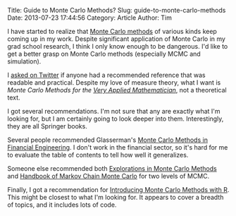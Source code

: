 Title: Guide to Monte Carlo Methods?
Slug: guide-to-monte-carlo-methods
Date: 2013-07-23 17:44:56
Category: Article
Author: Tim

I have started to realize that [Monte Carlo methods](http://en.wikipedia.org/wiki/Monte_Carlo_method) of various kinds keep coming up in my work. Despite significant application of Monte Carlo in my grad school research, I think I only know enough to be dangerous. I'd like to get a better grasp on Monte Carlo methods (especially MCMC and simulation).

I [asked on Twitter](https://twitter.com/tdhopper/status/359642533950787585) if anyone had a recommended reference that was readable and practical. Despite my love of measure theory, what I want is _Monte Carlo Methods for the [Very Applied Mathematician](http://www.johndcook.com/veryappliedmath.html)_, not a theoretical text.

I got several recommendations. I'm not sure that any are exactly what I'm looking for, but I am certainly going to look deeper into them. Interestingly, they are all Springer books.

Several people recommended Glasserman's [Monte Carlo Methods in Financial Engineering](http://www.amazon.com/Financial-Engineering-Stochastic-Modelling-Probability/dp/0387004513). I don't work in the financial sector, so it's hard for me to evaluate the table of contents to tell how well it generalizes.

Someone else recommended both [Explorations in Monte Carlo Methods](http://www.amazon.com/dp/038787836X) and [Handbook of Markov Chain Monte Carlo](http://www.amazon.com/Handbook-Chapman-Handbooks-Statistical-Methods/dp/1420079417) for two levels of MCMC.

Finally, I got a recommendation for [Introducing Monte Carlo Methods with R](http://www.amazon.com/Introducing-Monte-Carlo-Methods-ebook/dp/B00440E0JO/ref=sr_1_1?s=books&ie=UTF8&qid=1374616614&sr=1-1&keywords=introducing+monte+carlo+methods+with+R). This might be closest to what I'm looking for. It appears to cover a breadth of topics, and it includes lots of code.

